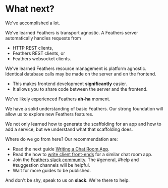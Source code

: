 # What next?

We've accomplished a lot.

We've learned Feathers is transport agnostic.
A Feathers server automatically handles requests from
- HTTP REST clients,
- Feathers REST clients, or
- Feathers websocket clients.

We've learned Feathers resource management is platform agnostic.
Identical database calls may be made on the server and on the frontend.
- This makes frontend development **significantly** easier.
- It allows you to share code between the server and the frontend.

We've likely experienced Feathers **ah-ha** moment.

We have a solid understanding of basic Feathers.
Our strong foundation will allow us to explore new Feathers features.

We not only learned how to generate the scaffolding for an app and how to add a service,
but we understand what that scaffolding does.

Where do we go from here? Our recommendation are:

- Read the next guide [Writing a Chat Room App](chat/readme.md).
- Read the how to
[write client front-ends](https://docs.feathersjs.com/v/auk/getting-started/frontend.html)
for a similar chat room app.
- Join the [Feathers slack community](https://feathersjs.slack.com/messages/general/).
The #general, #help and #suggestion channels will be helpful.
- Wait for more guides to be published.

And don't be shy, speak to us on **slack**. We're there to help.
